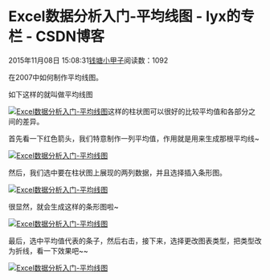 # Excel数据分析入门-平均线图 - lyx的专栏 - CSDN博客





2015年11月08日 15:08:31[钱塘小甲子](https://me.csdn.net/qtlyx)阅读数：1092









在2007中如何制作平均线图。

如下这样的就叫做平均线图

[![Excel数据分析入门-平均线图](http://simg.sinajs.cn/blog7style/images/common/sg_trans.gif)](http://photo.blog.sina.com.cn/showpic.html#blogid=8b2e46de0102v5oe&url=http://album.sina.com.cn/pic/002y1HhYgy6NlYO8DbP99)这样的柱状图可以很好的比较平均值和各部分之间的差异。


首先看一下红色箭头，我们特意制作一列平均值，作用就是用来生成那根平均线~

[![Excel数据分析入门-平均线图](http://simg.sinajs.cn/blog7style/images/common/sg_trans.gif)](http://photo.blog.sina.com.cn/showpic.html#blogid=8b2e46de0102v5oe&url=http://album.sina.com.cn/pic/002y1HhYgy6NlYZbb4M0c)

然后，我们选中要在柱状图上展现的两列数据，并且选择插入条形图。

[![Excel数据分析入门-平均线图](http://simg.sinajs.cn/blog7style/images/common/sg_trans.gif)](http://photo.blog.sina.com.cn/showpic.html#blogid=8b2e46de0102v5oe&url=http://album.sina.com.cn/pic/002y1HhYgy6NlYZeQ65e9)

很显然，就会生成这样的条形图啦~

[![Excel数据分析入门-平均线图](http://simg.sinajs.cn/blog7style/images/common/sg_trans.gif)](http://photo.blog.sina.com.cn/showpic.html#blogid=8b2e46de0102v5oe&url=http://album.sina.com.cn/pic/002y1HhYgy6NlYZhAN9ff)

最后，选中平均值代表的条子，然后右击，接下来，选择更改图表类型，把类型改为折线，看一下效果吧~~

[![Excel数据分析入门-平均线图](http://simg.sinajs.cn/blog7style/images/common/sg_trans.gif)](http://photo.blog.sina.com.cn/showpic.html#blogid=8b2e46de0102v5oe&url=http://album.sina.com.cn/pic/002y1HhYgy6NlZ0Ngev5b)






